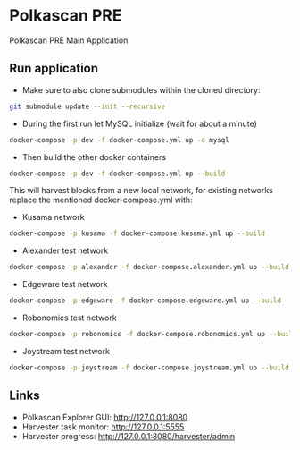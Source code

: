 # Polkascan PRE
Polkascan PRE Main Application

## Run application

* Make sure to also clone submodules within the cloned directory: 
```bash
git submodule update --init --recursive
```
* During the first run let MySQL initialize (wait for about a minute)

```bash
docker-compose -p dev -f docker-compose.yml up -d mysql
```
* Then build the other docker containers
```bash
docker-compose -p dev -f docker-compose.yml up --build
```

This will harvest blocks from a new local network, for existing networks replace the mentioned docker-compose.yml with:

* Kusama network
```bash
docker-compose -p kusama -f docker-compose.kusama.yml up --build
```
* Alexander test network
```bash
docker-compose -p alexander -f docker-compose.alexander.yml up --build
```
* Edgeware test network
```bash
docker-compose -p edgeware -f docker-compose.edgeware.yml up --build
```
* Robonomics test network
```bash
docker-compose -p robonomics -f docker-compose.robonomics.yml up --build
```
* Joystream test network
```bash
docker-compose -p joystream -f docker-compose.joystream.yml up --build
```

## Links

* Polkascan Explorer GUI: http://127.0.0.1:8080
* Harvester task monitor: http://127.0.0.1:5555
* Harvester progress: http://127.0.0.1:8080/harvester/admin

